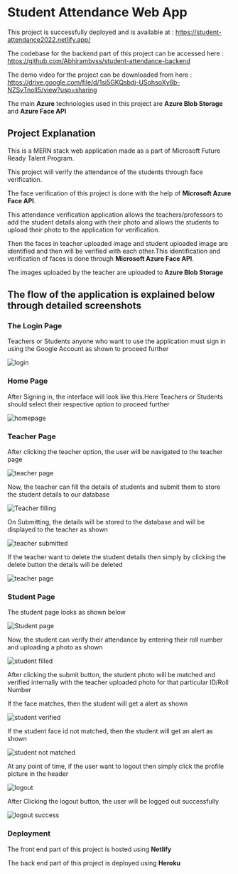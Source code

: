 # Student Attendance Web App

This project is successfully deployed and is available at : https://student-attendance2022.netlify.app/

The codebase for the backend part of this project can be accessed here : https://github.com/Abhirambvss/student-attendance-backend

The demo video for the project can be downloaded from here : https://drive.google.com/file/d/1si5GKQsbdj-USohsoXy6b-NZSvTnolI5/view?usp=sharing

The main **Azure** technologies used in this project are **Azure Blob Storage** and **Azure Face API**

## Project Explanation

This is a MERN stack web application made as a part of Microsoft Future Ready Talent Program.

This project will verify the attendance of the students through face verification.

The face verification of this project is done with the help of **Microsoft Azure Face API**.

This attendance verification application allows the teachers/professors to add the student details along with their photo and allows the students to upload their photo to the application for verification.

Then the faces in teacher uploaded image and student uploaded image are identified and then will be verified with each other.This identification and verification of faces is done through **Microsoft Azure Face API**.

The images uploaded by the teacher are uploaded to **Azure Blob Storage**

## The flow of the application is explained below through detailed screenshots 

### The Login Page

Teachers or Students anyone who want to use the application must sign in using the Google Account as shown to proceed further

![login](https://user-images.githubusercontent.com/67111658/164230897-2f9c4cb4-b338-4481-b54c-61ebbb5d9f14.PNG)

### Home Page

After Signing in, the interface will look like this.Here Teachers or Students should select their respective option to proceed further

![homepage](https://user-images.githubusercontent.com/67111658/164232187-109d61f6-1dd3-498c-8931-4ab09cb37a2a.PNG)

### Teacher Page

After clicking the teacher option, the user will be navigated to the teacher page

![teacher page](https://user-images.githubusercontent.com/67111658/164233598-d67b9459-c42a-4ba5-a70d-7b42dde070a9.PNG)

Now, the teacher can fill the details of students and submit them to store the student details to our database

![Teacher filling](https://user-images.githubusercontent.com/67111658/164234010-0afbb633-5828-4a88-9717-3956d571d8dc.PNG)

On Submitting, the details will be stored to the database and will be displayed to the teacher as shown

![teacher submitted](https://user-images.githubusercontent.com/67111658/164234316-9c191633-b75c-4f98-b8b0-fc57b9f5e936.PNG)

If the teacher want to delete the student details then simply by clicking the delete button the details will be deleted

![teacher page](https://user-images.githubusercontent.com/67111658/164233598-d67b9459-c42a-4ba5-a70d-7b42dde070a9.PNG)

### Student Page

The student page looks as shown below

![Student page](https://user-images.githubusercontent.com/67111658/164235008-71c00060-29b4-4c71-8479-eca85681a4aa.PNG)

Now, the student can verify their attendance by entering their roll number and uploading a photo as shown

![student filled](https://user-images.githubusercontent.com/67111658/164236285-bbdf2997-c493-4d71-85ab-2b6ec25ad0b9.PNG)

After clicking the submit button, the student photo will be matched and verified internally with the teacher uploaded photo for that particular ID/Roll Number

If the face matches, then the student will get a alert as shown 

![student verified](https://user-images.githubusercontent.com/67111658/164236988-27052646-e1a6-4e23-858d-ed19773b7427.PNG)

If the student face id not matched, then the student will get an alert as shown

![student not matched](https://user-images.githubusercontent.com/67111658/164237305-421b2e8f-c481-427f-b503-117f053a1327.PNG)

At any point of time, if the user want to logout then simply click the profile picture in the header

![logout](https://user-images.githubusercontent.com/67111658/164232531-77a3a979-505b-4ac8-b195-c2df35eb7f91.PNG)

After Clicking the logout button, the user will be logged out successfully

![logout success](https://user-images.githubusercontent.com/67111658/164232721-cef8641b-2345-4376-8f06-21273822efdd.PNG)

### Deployment

The front end part of this project is hosted using **Netlify**

The back end part of this project is deployed using **Heroku**
